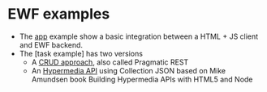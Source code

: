 EWF examples
===

* The [app](/app/readme.md) example show a basic integration between a HTML + JS client and EWF backend.
* The [task example] has two versions
  * A [CRUD approach](task_example/pragmatic_rest/readme.md), also called Pragmatic REST
  * An [Hypermedia API](task_example/hypermedia_cj/readme.md) using Collection JSON based on Mike Amundsen book Building Hypermedia APIs with HTML5 and Node


